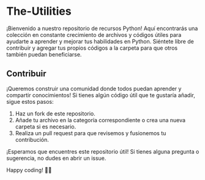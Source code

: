 # The-Utilities

¡Bienvenido a nuestro repositorio de recursos Python! Aquí encontrarás una colección en constante crecimiento de archivos y códigos útiles para ayudarte a aprender y mejorar tus habilidades en Python. Siéntete libre de contribuir y agregar tus propios códigos a la carpeta para que otros también puedan beneficiarse.

## Contribuir
¡Queremos construir una comunidad donde todos puedan aprender y compartir conocimientos! Si tienes algún código útil que te gustaría añadir, sigue estos pasos:

1. Haz un fork de este repositorio.
2. Añade tu archivo en la categoría correspondiente o crea una nueva carpeta si es necesario.
3. Realiza un pull request para que revisemos y fusionemos tu contribución.

¡Esperamos que encuentres este repositorio útil! Si tienes alguna pregunta o sugerencia, no dudes en abrir un issue.

Happy coding! 🐍✨
